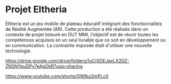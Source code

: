 # Projet Eltheria

Eltheria est un jeu mobile de plateau éducatif intégrant des fonctionnalités de Réalité Augmentée (AR). Cette production a été réalisée dans un contexte de projet tuteuré en DUT MMI, l'objectif est de réunir toutes les compétences acquises en un seul livrable que ce soit en développement ou en communication. La contrainte imposée était d'utiliser une nouvelle technologie.

https://drive.google.com/drive/folders/1uCjXDEJaxLX2DZ-ZNSNYquDPy7eAgOkR?usp=sharing

https://www.youtube.com/shorts/GW8ui2mPLc0

